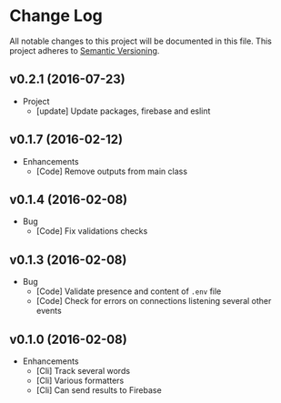 # Change Log

All notable changes to this project will be documented in this file.
This project adheres to [Semantic Versioning](http://semver.org/).

## v0.2.1 (2016-07-23)

* Project
  - [update] Update packages, firebase and eslint

## v0.1.7 (2016-02-12)

* Enhancements
  - [Code] Remove outputs from main class

## v0.1.4 (2016-02-08)

* Bug
  - [Code] Fix validations checks

## v0.1.3 (2016-02-08)

* Bug
  - [Code] Validate presence and content of `.env` file
  - [Code] Check for errors on connections listening several other events

## v0.1.0 (2016-02-08)

* Enhancements
  - [Cli] Track several words
  - [Cli] Various formatters
  - [Cli] Can send results to Firebase
